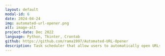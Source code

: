 ```yaml
---
layout: default
modal-id: 6
date: 2024-04-24
img: automated-url-opener.png
alt: image-alt
project-date: Dec 2022
language: Python, Tkinter, Crontab
github: https://github.com/rama1997/Automated-URL-Opener
description: Task scheduler that allow users to automatically open URLs at a specific desired time by creating custom cron jobs
---
```

